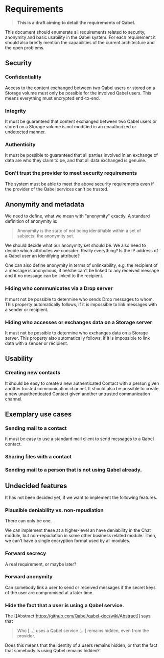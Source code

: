# Requirements

> **This is a draft aiming to detail the requirements of Qabel.**

This document should enumerate all requirements related to security, anonymity and basic usability in the Qabel system. For each requirement it should also briefly mention the capabilities of the current architecture and the open problems. 

## Security
### Confidentiality
Access to the content exchanged between two Qabel users or stored on a Storage volume must only be possible for the involved Qabel users. This means everything must encrypted end-to-end.

### Integrity
It must be guaranteed that content exchanged between two Qabel users or stored on a Storage volume is not modified in an unauthorized or undetected manner.

### Authenticity
It must be possible to guaranteed that all parties involved in an exchange of data are who they claim to be, and that all data exchanged is genuine.

### Don't trust the provider to meet security requirements
The system must be able to meet the above security requirements even if the provider of the Qabel services can't be trusted.

## Anonymity and metadata
We need to define, what we mean with "anonymity" exactly. A standard definition of anonymity is:

> Anonymity is the state of not being identifiable within a set of subjects, the anonymity set.

We should decide what our anonymity set should be. We also need to decide which attributes we consider: Really everything? Is the IP address of a Qabel user an identifying attribute?

One can also define anonymity in terms of unlinkability, e.g. the recipient of a message is anonymous,
if he/she can't be linked to any received message and if no message can be linked to the recipient.

### Hiding who communicates via a Drop server
It must not be possible to determine who sends Drop messages to whom.
This property automatically follows, if it is impossible to link messages with a sender or recipient.

### Hiding who accesses or exchanges data on a Storage server
It must not be possible to determine who exchanges data on a Storage server.
This property also automatically follows, if it is impossible to link data with a sender or recipient.

## Usability
### Creating new contacts
It should be easy to create a new authenticated Contact with a person given another trusted communication channel. It should also be possible to create a new unauthenticated Contact given another untrusted communication channel.

## Exemplary use cases
### Sending mail to a contact
It must be easy to use a standard mail client to send messages to a Qabel contact.

### Sharing files with a contact

### Sending mail to a person that is not using Qabel already.

## Undecided features
It has not been decided yet, if we want to implement the following features.

### Plausible deniability vs. non-repudiation
There can only be one.

We can implement these at a higher-level an have deniability in the Chat module,
but non-repudiation in some other business related module.
Then, we can't have a single encryption format used by all modules.

### Forward secrecy
A real requirement, or maybe later?

### Forward anonymity
Can somebody link a user to send or received messages if the secret keys of the user are compromised at a later time.

### Hide the fact that a user is using a Qabel service.
The [[Abstract|https://github.com/Qabel/qabel-doc/wiki/Abstract]] says that
> Who [...] uses a Qabel service [...] remains hidden, even from the provider.

Does this means that the identity of a users remains hidden, or that the fact that somebody is using Qabel remains hidden?